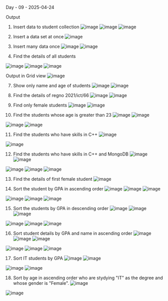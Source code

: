 Day - 09 - 2025-04-24

Output 
01. Insert data to student collection
![image](https://github.com/user-attachments/assets/8a69d2b5-2cee-4b72-89a7-d9ecdc9a86c3)
![image](https://github.com/user-attachments/assets/95222694-bde8-4a46-aeaa-a71f568381b7)
![image](https://github.com/user-attachments/assets/77966bbf-4b09-4e42-9a8b-f3c03786ecd8)


02. Insert a data set at once
   ![image](https://github.com/user-attachments/assets/00cb4f52-3a8a-4012-bcff-6f25aad83eac)


4. Insert many data once
![image](https://github.com/user-attachments/assets/8f70f5c6-1275-4318-ba68-bc999bbaeca6)
![image](https://github.com/user-attachments/assets/c5679975-50c9-483a-b687-52d4e619d28d)




6. Find the details of all students

![image](https://github.com/user-attachments/assets/5481a58c-f79b-4fbd-9750-33a0e9a53806)
![image](https://github.com/user-attachments/assets/eeb900d6-aac4-4b8d-af6d-27f2bda5bebb)
![image](https://github.com/user-attachments/assets/c87f4e4d-f8ea-4d1e-be27-17e5aef80ca1)

Output in Grid view
![image](https://github.com/user-attachments/assets/296a2c92-e1bc-4e46-a266-5a26373a0df5)

7. Show only name and age of students
![image](https://github.com/user-attachments/assets/97d9c0be-aa6c-4f8d-b80c-d535f1d8d3f2)
![image](https://github.com/user-attachments/assets/c3986a2e-1150-445b-8a94-3dcb5b1263c8)


8. Find the details of regno 2021/ict/66
![image](https://github.com/user-attachments/assets/7bdaf451-4a5c-4fe9-b508-18557e39cd87)
![image](https://github.com/user-attachments/assets/46d70d46-b71c-45fd-9385-0fe48e558bb8)


9. Find only female students
![image](https://github.com/user-attachments/assets/3fa0dc8b-f0c2-417e-a936-d6d77cf2faa0)
![image](https://github.com/user-attachments/assets/76e9f4d3-b058-4aa4-83d8-cf795c70f384)


10. Find the students whose age is greater than 23
![image](https://github.com/user-attachments/assets/839a2228-ed24-4d81-8c63-643d71d6d02b)
![image](https://github.com/user-attachments/assets/aa36545f-a043-43a8-969e-9ef27f92692a)

![image](https://github.com/user-attachments/assets/d0700b10-d706-4f22-8351-bd46fee9018f)
![image](https://github.com/user-attachments/assets/73c7a617-4c67-4927-9b0b-d2cf9c34a0dc)


11. Find the students who have skills in C++
![image](https://github.com/user-attachments/assets/1432ac66-9fa0-4db5-a07e-2797d8d5543e)

![image](https://github.com/user-attachments/assets/ad3a5b6c-3999-4f08-8f39-e28047a255e9)

12. Find the students who have skills in C++ and MongoDB
![image](https://github.com/user-attachments/assets/3383615d-440f-4333-9e0c-ef6a3d61e77e)
![image](https://github.com/user-attachments/assets/c309ecd3-3daf-4c34-b27f-13c769c02ab3)


![image](https://github.com/user-attachments/assets/a21ce7c6-87f1-4933-ad75-8820c91e5545)
![image](https://github.com/user-attachments/assets/250dd158-e075-48d7-97ea-24415c3539ad)
![image](https://github.com/user-attachments/assets/ff79c3ed-ad7f-467c-8b10-63763cb020bb)

13. Find the details of first female student
![image](https://github.com/user-attachments/assets/d52d1750-ff07-48fc-badc-928191a73bf6)


14. Sort the student by GPA in ascending order
![image](https://github.com/user-attachments/assets/f82d3158-3e6a-4364-b4cc-55e22a4c37dc)
![image](https://github.com/user-attachments/assets/9046fa28-271c-4d9d-b48d-3ef9628d7b38)
![image](https://github.com/user-attachments/assets/54978c45-7cc1-42ca-b266-2b3dfc1a7da9)


![image](https://github.com/user-attachments/assets/6fa80a5c-5493-416b-912d-15e38ad7f78c)
![image](https://github.com/user-attachments/assets/079880b1-8914-4413-aa9e-bd45fc5d863b)
![image](https://github.com/user-attachments/assets/97c07938-e8d0-4004-bbd4-27db62ae5b0e)


15. Sort the students by GPA in descending order
![image](https://github.com/user-attachments/assets/0bf41b4d-bc21-42b6-bbfe-88cee4459ecf)
![image](https://github.com/user-attachments/assets/083bb337-3ca0-4c55-8881-9343924ec740)
![image](https://github.com/user-attachments/assets/1474fa7d-031c-40da-a057-68a99ab9eb9b)

![image](https://github.com/user-attachments/assets/f668cf65-1b9b-46f2-8923-d6a1086cf610)
![image](https://github.com/user-attachments/assets/629c7de3-1586-40a4-bbd0-9499851a0504)
![image](https://github.com/user-attachments/assets/aae542a9-2e00-45ff-a70f-a85b6229db86)


16. Sort student details by GPA and name in ascending order
![image](https://github.com/user-attachments/assets/d9697c25-411d-4b77-8f9f-845a1c478fd7)
![image](https://github.com/user-attachments/assets/db18c1e9-a86a-421b-a682-9255d103ebff)
![image](https://github.com/user-attachments/assets/3add41b6-7325-4609-b645-ed5eb9453cc7)

![image](https://github.com/user-attachments/assets/fc4d5594-5e40-4691-ac62-53383b526fc8)
![image](https://github.com/user-attachments/assets/f5b04f0d-988e-4d42-a643-280fdc7ed958)
![image](https://github.com/user-attachments/assets/5ca30e77-fc0e-4d06-8f90-39c706dbf984)

17. Sort IT students by GPA
![image](https://github.com/user-attachments/assets/d03026c9-f21b-4174-9802-8eea1d8153ac)
![image](https://github.com/user-attachments/assets/02369f0c-3a16-49d8-8136-679b604863e5)

![image](https://github.com/user-attachments/assets/e2ffd46f-b027-4698-b94b-59957b958dd0)
![image](https://github.com/user-attachments/assets/b07ed8f0-0ea2-4f5a-8bc5-1f36779c5c39)


18. Sort by age in ascending order who are stydying "IT" as the degree and whose gender is "Female".
![image](https://github.com/user-attachments/assets/10a543c9-4715-440c-9b50-5d55d31a5904)

![image](https://github.com/user-attachments/assets/08fdb93e-68fc-4f22-8687-98577c749658)

